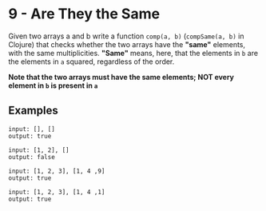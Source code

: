 # 9 - Are They the Same

Given two arrays a and b write a function `comp(a, b)` (`compSame(a, b)` in Clojure) that checks whether the two arrays 
have the **"same"** elements, with the same multiplicities. **"Same"** means, here, that the elements in `b` are the 
elements in `a` squared, regardless of the order.

**Note that the two arrays must have the same elements; NOT every element in `b`
is present in `a`**

## Examples

```
input: [], []
output: true
```

```
input: [1, 2], []
output: false
```

```
input: [1, 2, 3], [1, 4 ,9]
output: true
```

```
input: [1, 2, 3], [1, 4 ,1]
output: true
```